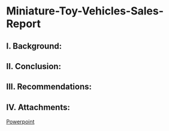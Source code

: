 # Miniature-Toy-Vehicles-Sales-Report

## I. Background:

## II. Conclusion:

## III. Recommendations:

## IV. Attachments:
[Powerpoint](https://docs.google.com/presentation/d/16Q3xS5YJqgZqBIQmkwNqIEHNxhtYYLbTEw3DeiomkvE/edit?usp=sharing)

